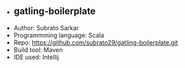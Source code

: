 - gatling-boilerplate
  ------------------------------------
- Author: Subrato Sarkar
- Programmming language: Scala
- Repo:  https://github.com/subrato29/gatling-boilerplate.git
- Build tool: Maven
- IDE used: Intellij

